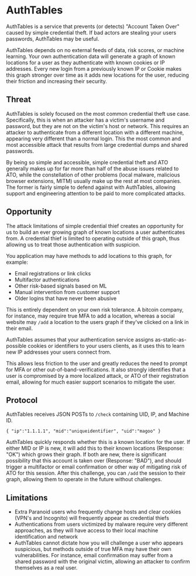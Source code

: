 # AuthTables

AuthTables is a service that prevents (or detects) "Account Taken Over" caused by simple credential theft. If bad actors are stealing your users passwords, AuthTables may be useful.

AuthTables depends on no external feeds of data, risk scores, or machine learning. Your own authentication data will generate a graph of known locations for a user as they authenticate with known cookies or IP addresses. Every new login from a previously known IP or Cookie makes this graph stronger over time as it adds new locations for the user, reducing their friction and increasing their security.

## Threat

AuthTables is solely focused on the most common credential theft use case. Specifically, this is when an attacker has a victim's username and password, but they are not on the victim's host or network. This requires an attacker to authenticate from a different location with a different machine, appearing very different than a normal login. This the most common and most accessible attack that results from large credential dumps and shared passwords.

By being so simple and accessible, simple credential theft and ATO generally makes up for far more than half of the abuse issues related to ATO, while the constellation of other problems (local malware, malicious browser extensions, MITM) usually make up the rest at most companies. The former is fairly simple to defend against with AuthTables, allowing support and engineering attention to be paid to more complicated attacks.

## Opportunity
The attack limitations of simple credential thief creates an opportunity for us to build an ever growing graph of known locations a user authenticates from. A credential thief is limited to operating outside of this graph, thus allowing us to treat those authentication with suspicion.

You application may have methods to add locations to this graph, for example:

- Email registrations or link clicks
- Multifactor authentications
- Other risk-based signals based on ML
- Manual intervention from customer support
- Older logins that have never been abusive

This is entirely dependent on your own risk tolerance. A bitcoin company, for instance, may require true MFA to add a location, whereas a social website may `/add` a location to the users graph if they've clicked on a link in their email.

AuthTables assumes that your authentication service assigns as-static-as-possible cookies or identifiers to your users clients, as it uses this to learn new IP addresses your users connect from.

This allows less friction to the user and greatly reduces the need to prompt for MFA or other out-of-band-verifications. It also strongly identifies that a user is compromised by a more localized attack, or ATO of their registration email, allowing for much easier support scenarios to mitigate the user.

## Protocol

AuthTables receives JSON POSTs  to `/check` containing UID, IP, and Machine ID.

`{
  "ip":"1.1.1.1",
  "mid":"uniqueidentifier",
  "uid":"magoo"
  }`

AuthTables quickly responds whether this is a known location for the user. If either MID or IP is new, it will add this to their known locations (Response: "OK") which grows their graph. If both are new, there is significant possibility that this account is taken over (Response: "BAD"), and should trigger a multifactor or email confirmation or other way of mitigating risk of ATO for this session. After this challenge, you can `/add` the session to their graph, allowing them to operate in the future without challenges.

## Limitations

- Extra Paranoid users who frequently change hosts and clear cookies (VPN's and Incognito) will frequently appear as credential thiefs
- Authentications from users victimized by malware require very different approaches, as they will have access to their local machine identification and network
- AuthTables cannot dictate how you will challenge a user who appears suspicious, but methods outside of true MFA may have their own vulnerabilities. For instance, email confirmation may suffer from a shared password with the original victim, allowing an attacker to confirm themselves as a real user.
